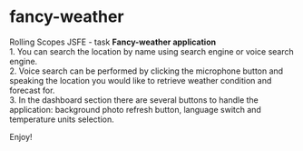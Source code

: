 # fancy-weather
Rolling Scopes JSFE - task
<b>Fancy-weather application</b><br>1. You can search the location by name using search engine or voice search engine.<br>2. Voice search can be performed by clicking the microphone button and speaking the location you would like to retrieve weather condition and forecast for.<br>3. In the dashboard section there are several buttons to handle the application: background photo refresh button, language switch and temperature units selection.

Enjoy!
